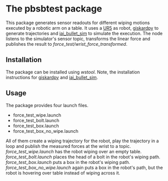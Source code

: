 The pbsbtest package
====================
This package generates sensor readouts for different wiping motions executed by a robotic arm on a table. It uses a [UR5](https://github.com/code-iai/iai_table_robot_description) as robot, [giskardpy](https://github.com/SemRoCo/giskardpy) to generate trajectories and [iai_bullet_sim](https://github.com/ARoefer/iai_bullet_sim) to simulate the execution. The node listens to the simulator's sensor topic, transforms the linear force and publishes the result to *force_test/wrist_force_transformed*.


Installation
------------
The package can be installed using *wstool*. Note, the installation instructions for [giskardpy](https://github.com/SemRoCo/giskardpy) and [iai_bullet_sim](https://github.com/ARoefer/iai_bullet_sim).


Usage
-----
The package provides four launch files.
 - force_test_wipe.launch
 - force_test_bolt.launch
 - force_test_box.launch
 - force_test_box_no_wipe.launch

All of them create a wiping trajectory for the robot, play the trajectory in a loop and publish the measured forces at the wrist to a topic.
*force_test_wipe.launch* has the robot wiping over an empty table.
*force_test_bolt.launch* places the head of a bolt in the robot's wiping path.
*force_test_box.launch* puts a box in the robot's wiping path.
*force_test_box_no_wipe.launch* again puts a box in the robot's path, but the robot is hovering over table instead of wiping across it.

